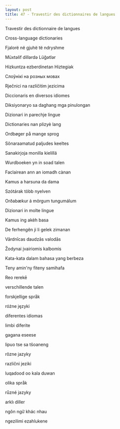 ```yaml
---
layout: post
title: 47 - Travestir des dictionnaires de langues
---
```


Travestir des dictionnaire de langues
>>
Cross-language dictionaries
>>
Fjalorë në gjuhë të ndryshme
>>
Müxtəlif dillərdə Lüğətlər
>>
Hizkuntza ezberdinetan Hiztegiak
>>
Слоўнікі на розных мовах
>>
Rječnici na različitim jezicima
>>
Diccionaris en diversos idiomes
>>
Diksiyonaryo sa daghang mga pinulongan
>>
Dizionari in parechje lingue
>>
Dictionaries nan plizyè lang
>>
Ordbøger på mange sprog
>>
Sõnaraamatud paljudes keeltes
>>
Sanakirjoja monilla kielillä
>>
Wurdboeken yn in soad talen
>>
Faclairean ann an iomadh cànan
>>
Kamus a harsuna da dama
>>
Szótárak több nyelven
>>
Orðabækur á mörgum tungumálum
>>
Dizionari in molte lingue
>>
Kamus ing akèh basa
>>
De ferhengên ji li gelek zimanan
>>
Vārdnīcas daudzās valodās
>>
Žodynai įvairiomis kalbomis
>>
Kata-kata dalam bahasa yang berbeza
>>
Teny amin'ny fiteny samihafa
>>
Reo rerekē
>>
verschillende talen
>>
forskjellige språk
>>
różne języki
>>
diferentes idiomas
>>
limbi diferite
>>
gagana eseese
>>
lipuo tse sa tšoaneng
>>
rôzne jazyky
>>
različni jeziki
>>
luqadood oo kala duwan
>>
olika språk
>>
různé jazyky
>>
arklı diller
>>
ngôn ngữ khác nhau
>>
ngezilimi ezahlukene
